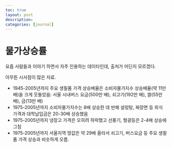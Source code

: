 ```yaml
---
toc: true
layout: post
description:
categories: [journal]
---
```

# 물가상승률

요즘 사람들과 이야기 하면서 자주 인용하는 데이타인데, 출처가 어딘지 모르겠다.

아무튼 시사점이 많은 자료.

* 1945-2005년까지 주요 생필품 가격 상승배율은 소비자물가지수 상승배율(약 11만 배)을 크게 웃돌았음: 서울 시내버스 요금(500만 배), 쇠고기(192만 배), 쌀(55만 배), 금(13만 배)
* 1975-2005년까지 소비자물가지수는 8배 상승한 데 반해 설렁탕, 짜장면 등 외식 가격과 대학납입금은 20-30배 상승했음
* 1975-2005년까지 냉장고 가격은 오히려 하락했고 선풍기, 형광등은 2-4배 상승에 그침
* 1975-2005년까지 서울지역 땅값은 약 29배 올라서 쇠고기, 버스요금 등 주요 생필품 가격 상승과 비슷하게 오름.
